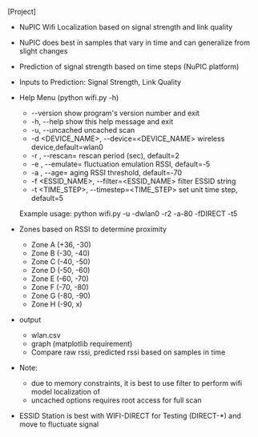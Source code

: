 [Project]
* NuPIC Wifi Localization based on signal strength and link quality
* NuPIC does best in samples that vary in time and can generalize from slight changes 
* Prediction of signal strength based on time steps (NuPIC platform)
* Inputs to Prediction: Signal Strength, Link Quality

* Help Menu (python wifi.py -h)
  *   --version                                show program's version number and exit
  *  -h, --help                                show this help message and exit
  *  -u, --uncached                            uncached scan
  *  -d <DEVICE_NAME>, --device=<DEVICE_NAME>  wireless device,default=wlan0
  *  -r <PERIOD>, --rescan=<PERIOD>            rescan period (sec), default=2
  *  -e <STRENGTH>, --emulate=<STRENGTH>       fluctuation emulation RSSI, default=-5
  *  -a <THRESHOLD>, --age=<THRESHOLD>         aging RSSI threshold, default=-70
  *  -f <ESSID_NAME>, --filter=<ESSID_NAME>    filter ESSID string
  *  -t <TIME_STEP>, --timestep=<TIME_STEP>    set unit time step, default=5

  Example usage:
  python wifi.py -u -dwlan0 -r2 -a-80 -fDIRECT -t5

* Zones based on RSSI to determine proximity

  *  Zone A (+36, -30)
  *  Zone B (-30, -40)
  *  Zone C (-40, -50)
  *  Zone D (-50, -60)
  *  Zone E (-60, -70)
  *  Zone F (-70, -80)
  *  Zone G (-80, -90)
  *  Zone H (-90,  x)

* output 
  * wlan.csv
  * graph (matplotlib requirement) 
  * Compare raw rssi, predicted rssi based on samples in time 

* Note: 
  * due to memory constraints, it is best to use filter to perform wifi model localization of
  * uncached options requires root access for full scan
  
* ESSID Station is best with WIFI-DIRECT for Testing (DIRECT-*) and move to fluctuate signal
